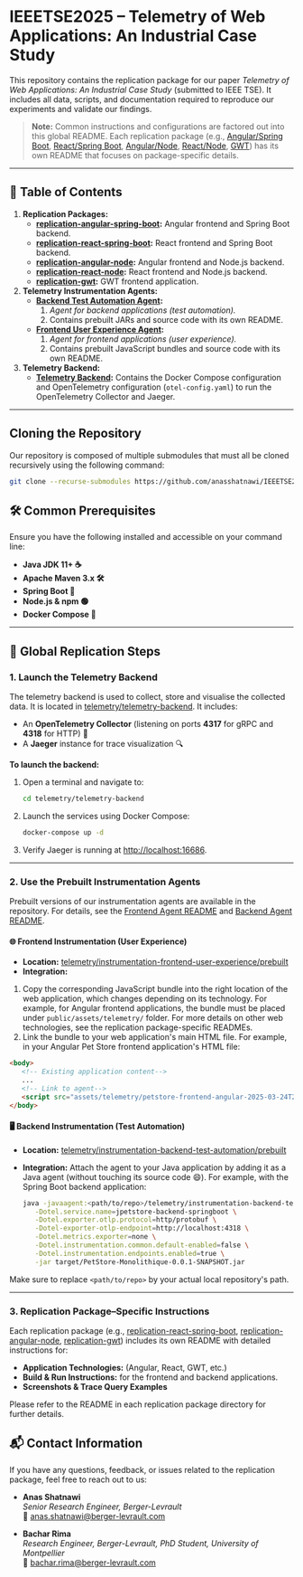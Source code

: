 # IEEETSE2025 – Telemetry of Web Applications: An Industrial Case Study
This repository contains the replication package for our paper *Telemetry of Web Applications: An Industrial Case Study* (submitted to IEEE TSE). It includes all data, scripts, and documentation required to reproduce our experiments and validate our findings.

> **Note:** Common instructions and configurations are factored out into this global README. Each replication package (e.g., [Angular/Spring Boot](./replication-angular-spring-boot/README.md), [React/Spring Boot](./replication-react-spring-boot/README.md), [Angular/Node](./replication-angular-node/README.md), [React/Node](./replication-react-node/README.md), [GWT](./replication-gwt/README.md)) has its own README that focuses on package-specific details.

---

## 📂 Table of Contents
1. **Replication Packages:**
   - **[replication-angular-spring-boot](./replication-angular-spring-boot):** Angular frontend and Spring Boot backend.
   - **[replication-react-spring-boot](./replication-react-spring-boot):** React frontend and Spring Boot backend.
   - **[replication-angular-node](./replication-angular-node):** Angular frontend and Node.js backend.
   - **[replication-react-node](./replication-react-node):** React frontend and Node.js backend.
   - **[replication-gwt](./replication-gwt):** GWT frontend application.
2. **Telemetry Instrumentation Agents:**
   - **[Backend Test Automation Agent](./telemetry/instrumentation-backend-test-automation):**
      1. *Agent for backend applications (test automation).*  
      2. Contains prebuilt JARs and source code with its own README.
   - **[Frontend User Experience Agent](./telemetry/instrumentation-frontend-user-experience):**
      1. *Agent for frontend applications (user experience).*  
      2. Contains prebuilt JavaScript bundles and source code with its own README.
3. **Telemetry Backend:**
   - **[Telemetry Backend](./telemetry/telemetry-backend):** Contains the Docker Compose configuration and OpenTelemetry configuration (`otel-config.yaml`) to run the OpenTelemetry Collector and Jaeger.

---

## Cloning the Repository
Our repository is composed of multiple submodules that must all be cloned recursively using the following command:

```sh
git clone --recurse-submodules https://github.com/anasshatnawi/IEEETSE2025-Telemetry-of-Web-Applications-An-Industrial-Case-Study
```

## 🛠️ Common Prerequisites
Ensure you have the following installed and accessible on your command line:
- **Java JDK 11+ ☕**
- **Apache Maven 3.x 🛠️**
- **Spring Boot 🚀**
- **Node.js & npm 🟢** 
- **Docker Compose 🐳**

---

## 🚀 Global Replication Steps
### 1. Launch the Telemetry Backend
The telemetry backend is used to collect, store and visualise the collected data. It is located in [telemetry/telemetry-backend](./telemetry/telemetry-backend). It includes:
- An **OpenTelemetry Collector** (listening on ports **4317** for gRPC and **4318** for HTTP) 📡
- A **Jaeger** instance for trace visualization 🔍

**To launch the backend:**

1. Open a terminal and navigate to:
   ```sh
   cd telemetry/telemetry-backend
   ```
2. Launch the services using Docker Compose:
   ```sh
   docker-compose up -d
   ```
3. Verify Jaeger is running at [http://localhost:16686](http://localhost:16686).

---

### 2. Use the Prebuilt Instrumentation Agents
Prebuilt versions of our instrumentation agents are available in the repository. For details, see the [Frontend Agent README](./telemetry/instrumentation-frontend-user-experience/source%20code/agent/README.md) and [Backend Agent README](./telemetry/instrumentation-backend-test-automation/source%20code/agent/README.md).

#### 🌐 Frontend Instrumentation (User Experience)
- **Location:** [telemetry/instrumentation-frontend-user-experience/prebuilt](telemetry/instrumentation-frontend-user-experience/prebuilt)
- **Integration:**

1. Copy the corresponding JavaScript bundle into the right location of the web application, which changes depending on its technology. For example, for Angular frontend applications, the bundle must be placed under `public/assets/telemetry/` folder. For more details on other web technologies, see the replication package-specific READMEs. 
2. Link the bundle to your web application's main HTML file. For example, in your Angular Pet Store frontend application's HTML file:

```html
<body>
   <!-- Existing application content-->
   ... 
   <!-- Link to agent-->
   <script src="assets/telemetry/petstore-frontend-angular-2025-03-24T20-05-46-100Z.js"></script>
</body>
```

#### 🖥️ Backend Instrumentation (Test Automation)
- **Location:** [telemetry/instrumentation-backend-test-automation/prebuilt](telemetry/instrumentation-backend-test-automation/prebuilt)
- **Integration:** Attach the agent to your Java application by adding it as a Java agent (without touching its source code 😄). For example, with the Spring Boot backend application:

  ```bash
  java -javaagent:<path/to/repo>/telemetry/instrumentation-backend-test-automation/prebuilt/instrumentation-backend-test-automation.jar \
     -Dotel.service.name=jpetstore-backend-springboot \
     -Dotel.exporter.otlp.protocol=http/protobuf \
     -Dotel-exporter-otlp-endpoint=http://localhost:4318 \
     -Dotel.metrics.exporter=none \
     -Dotel.instrumentation.common.default-enabled=false \
     -Dotel.instrumentation.endpoints.enabled=true \
     -jar target/PetStore-Monolithique-0.0.1-SNAPSHOT.jar
  ```

Make sure to replace `<path/to/repo>` by your actual local repository's path.

---

### 3. Replication Package–Specific Instructions
Each replication package (e.g., [replication-react-spring-boot](./replication-react-spring-boot/README.md), [replication-angular-node](./replication-angular-node/README.md), [replication-gwt](./replication-gwt/README.md)) includes its own README with detailed instructions for:

- **Application Technologies:** (Angular, React, GWT, etc.)
- **Build & Run Instructions:** for the frontend and backend applications.
- **Screenshots & Trace Query Examples**

Please refer to the README in each replication package directory for further details.

## 📬 Contact Information
If you have any questions, feedback, or issues related to the replication package, feel free to reach out to us:

- **Anas Shatnawi**  
  *Senior Research Engineer, Berger-Levrault*  
  📧 [anas.shatnawi@berger-levrault.com](mailto:anas.shatnawi@berger-levrault.com)

- **Bachar Rima**  
  *Research Engineer, Berger-Levrault, PhD Student, University of Montpellier*  
  📧 [bachar.rima@berger-levrault.com](mailto:bachar.rima@berger-levrault.com)